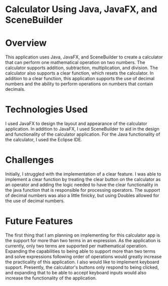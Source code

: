 # Calculator Using Java, JavaFX, and SceneBuilder

# Overview
This application uses Java, JavaFX, and SceneBuilder to create a calculator that can perform one mathematical operation on two numbers. The calculator supports addition, subtraction, multiplication, and division. The calculator also supports a clear function, which resets the calculator. In addition to a clear function, this application supports the use of decimal numbers and the ability to perform operations on numbers that contain decimals. 

# Technologies Used
I used JavaFX to design the layout and appearance of the calculator application. In addition to JavaFX, I used SceneBuilder to aid in the design and functionality of the calculator application. For the Java functionality of the calculator, I used the Eclipse IDE.

# Challenges
Initially, I struggled with the implementation of a clear feature. I was able to implement a clear function by treating the clear button on the calculator as an operator and adding the logic needed to have the clear functionality in the java function that is responsible for processing operators. The support of decimal numbers was also a little finicky, but using Doubles allowed for the use of decimal numbers. 

# Future Features
The first thing that I am planning on implementing for this calculator app is the support for more than two terms in an expression. As the application is currently, only two terms are supported per mathematical operation. Expanding the capabilities to being able to support more than two terms and solve expressions following order of operations would greatly increase the practicality of this application. I also would like to implement keyboard support. Presently, the calculator's buttons only respond to being clicked, and expanding that to be able to accept keyboard inputs would also increase the functionality of the application. 
